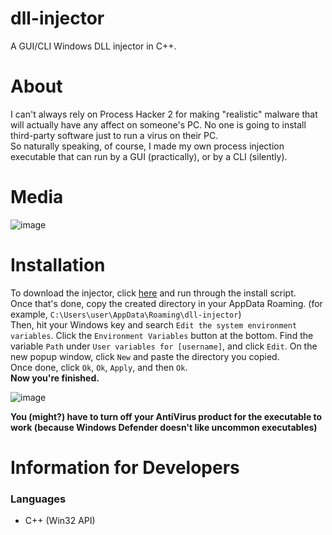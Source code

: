 # dll-injector
A GUI/CLI Windows DLL injector in C++.

# About
I can't always rely on Process Hacker 2 for making "realistic" malware that will actually have any affect on someone's PC. No one is going to install third-party software just to run a virus on their PC.<br />
So naturally speaking, of course, I made my own process injection executable that can run by a GUI (practically), or by a CLI (silently).

# Media
![image](https://user-images.githubusercontent.com/71285258/185551999-91ab298b-2f16-4fcb-a50e-41cf04686965.png)

# Installation
To download the injector, click [here](https://github.com/the-antibody/dll-injector/releases/tag/1.0.0) and run through the install script.<br />
Once that's done, copy the created directory in your AppData Roaming. (for example, `C:\Users\user\AppData\Roaming\dll-injector`)<br />
Then, hit your Windows key and search `Edit the system environment variables`. Click the `Environment Variables` button at the bottom. Find the variable `Path` under `User variables for [username]`, and click `Edit`. On the new popup window, click `New` and paste the directory you copied.<br />
Once done, click `Ok`, `Ok`, `Apply`, and then `Ok`.<br />
**Now you're finished.**

![image](https://user-images.githubusercontent.com/71285258/185552612-9e6fac42-c0aa-4ebd-94d6-18b7cf7b0929.png)<br />

**You (might?) have to turn off your AntiVirus product for the executable to work (because Windows Defender doesn't like uncommon executables)**

# Information for Developers

### Languages
 - C++ (Win32 API)
